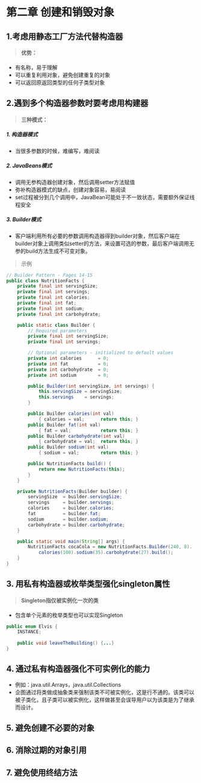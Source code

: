 # 第二章 创建和销毁对象

## 1.考虑用静态工厂方法代替构造器
> #### 优势：

- 有名称，易于理解
- 可以重复利用对象，避免创建重复的对象
- 可以返回原返回类型的任何子类型对象

## 2.遇到多个构造器参数时要考虑用构建器
> #### 三种模式：

##### 1. 构造器模式
- 当很多参数的时候，难编写，难阅读

##### 2. JavaBeans模式
- 调用无参构造器创建对象，然后调用setter方法赋值
- 弥补构造器模式的缺点，创建对象容易，易阅读
- set过程被分到几个调用中，JavaBean可能处于不一致状态，需要额外保证线程安全
##### 3. Builder模式
- 客户端利用所有必要的参数调用构造器得到builder对象，然后客户端在builder对象上调用类似setter的方法，来设置可选的参数，最后客户端调用无参的build方法生成不可变对象。

> 示例

``` java
// Builder Pattern - Pages 14-15
public class NutritionFacts {
    private final int servingSize;
    private final int servings;
    private final int calories;
    private final int fat;
    private final int sodium;
    private final int carbohydrate;

    public static class Builder {
        // Required parameters
        private final int servingSize;
        private final int servings;

        // Optional parameters - initialized to default values
        private int calories      = 0;
        private int fat           = 0;
        private int carbohydrate  = 0;
        private int sodium        = 0;

        public Builder(int servingSize, int servings) {
            this.servingSize = servingSize;
            this.servings    = servings;
        }

        public Builder calories(int val)
            { calories = val;      return this; }
        public Builder fat(int val)
            { fat = val;           return this; }
        public Builder carbohydrate(int val)
            { carbohydrate = val;  return this; }
        public Builder sodium(int val)
            { sodium = val;        return this; }

        public NutritionFacts build() {
            return new NutritionFacts(this);
        }
    }

    private NutritionFacts(Builder builder) {
        servingSize  = builder.servingSize;
        servings     = builder.servings;
        calories     = builder.calories;
        fat          = builder.fat;
        sodium       = builder.sodium;
        carbohydrate = builder.carbohydrate;
    }

    public static void main(String[] args) {
        NutritionFacts cocaCola = new NutritionFacts.Builder(240, 8).
            calories(100).sodium(35).carbohydrate(27).build();
    }
}
```

## 3. 用私有构造器或枚举类型强化singleton属性
> #### Singleton指仅被实例化一次的类
- 包含单个元素的枚举类型也可以实现Singleton
``` java
public enum Elvis {
    INSTANCE;
    
    public void leaveTheBuilding() {...}
}
```

## 4. 通过私有构造器强化不可实例化的能力
- 例如：java.util.Arrays，java.util.Collections
- 企图通过将类做成抽象类来强制该类不可被实例化，这是行不通的。该类可以被子类化，且子类可以被实例化，这样做甚至会误导用户以为该类是为了继承而设计。

## 5. 避免创建不必要的对象

## 6. 消除过期的对象引用

## 7. 避免使用终结方法

